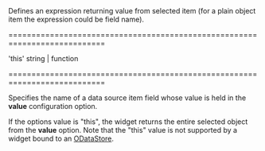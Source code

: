 <!--**
/*-------------------------------------------
    Auto-generated file. Do not modify.
-------------------------------------------

**-->
<!--d-->Defines an expression returning value from selected item (for a plain object item the expression could be field name).<!--/d-->
===========================================================================
<!--default-->'this'<!--/default-->
<!--type-->string | function<!--/type-->
===========================================================================

<!--shortDescription-->
Specifies the name of a data source item field whose value is held in the **value** configuration option.
<!--/shortDescription-->

<!--fullDescription-->
If the options value is "this", the widget returns the entire selected object from the **value** option. Note that the "this" value is not supported by a widget bound to an [ODataStore](/Documentation/ApiReference/Data_Layer/ODataStore/).


<!--/fullDescription-->